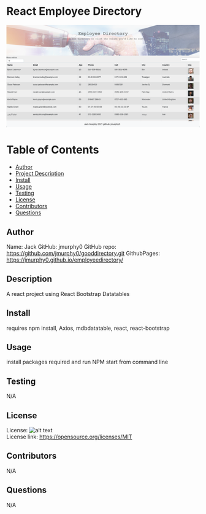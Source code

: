 # React Employee Directory

![alttext](./src/components/assets/images/ScreenShot.png)

# Table of Contents

- [Author](##Author)
- [Project Description](##Description)
- [Install](##Install)
- [Usage](##Usage)
- [Testing](##Testing)
- [License](##License)
- [Contributors](##Contributors)
- [Questions](##Questions)

## Author

Name: Jack
GitHub: jmurphy0
GitHub repo: https://github.com/jmurphy0/gooddirectory.git
GithubPages: https://jmurphy0.github.io/employeedirectory/

## Description

A react project using React Bootstrap Datatables

## Install

requires npm install, Axios, mdbdatatable, react, react-bootstrap

## Usage

install packages required and run NPM start from command line

## Testing

N/A

## License

License: ![alt text](https://img.shields.io/badge/License-MIT-yellow.svg)  
 License link: https://opensource.org/licenses/MIT

## Contributors

N/A

## Questions

N/A
